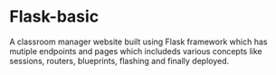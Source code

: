 # Flask-basic
A classroom manager website built using Flask framework which has mutiple endpoints and pages which includeds various concepts like 
sessions, routers, blueprints, flashing and finally deployed.
